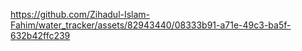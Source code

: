 

https://github.com/Zihadul-Islam-Fahim/water_tracker/assets/82943440/08333b91-a71e-49c3-ba5f-632b42ffc239

